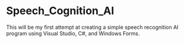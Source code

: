 # Speech_Cognition_AI
This will be my first attempt at creating a simple speech recognition AI program using Visual Studio, C#, and Windows Forms.
